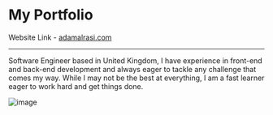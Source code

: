 # My Portfolio
Website Link - [adamalrasi.com](https://adamalrasi.com) 
<hr>
Software Engineer based in United Kingdom, I have experience in front-end and back-end development and always eager to tackle any challenge that comes my way. While I may not be the best at everything, I am a fast learner eager to work hard and get things done.

![image](https://github.com/adamalrasi/MyPortfolio/assets/147779056/fe452f73-484e-4475-9c9f-440113f8c54a)
